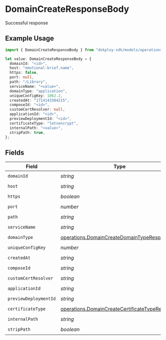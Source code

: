 # DomainCreateResponseBody

Successful response

## Example Usage

```typescript
import { DomainCreateResponseBody } from "dokploy-sdk/models/operations";

let value: DomainCreateResponseBody = {
  domainId: "<id>",
  host: "emotional-brief.name",
  https: false,
  port: null,
  path: "/Library",
  serviceName: "<value>",
  domainType: "application",
  uniqueConfigKey: 1062.2,
  createdAt: "1714143304215",
  composeId: "<id>",
  customCertResolver: null,
  applicationId: "<id>",
  previewDeploymentId: "<id>",
  certificateType: "letsencrypt",
  internalPath: "<value>",
  stripPath: true,
};
```

## Fields

| Field                                                                                                            | Type                                                                                                             | Required                                                                                                         | Description                                                                                                      |
| ---------------------------------------------------------------------------------------------------------------- | ---------------------------------------------------------------------------------------------------------------- | ---------------------------------------------------------------------------------------------------------------- | ---------------------------------------------------------------------------------------------------------------- |
| `domainId`                                                                                                       | *string*                                                                                                         | :heavy_check_mark:                                                                                               | N/A                                                                                                              |
| `host`                                                                                                           | *string*                                                                                                         | :heavy_check_mark:                                                                                               | N/A                                                                                                              |
| `https`                                                                                                          | *boolean*                                                                                                        | :heavy_check_mark:                                                                                               | N/A                                                                                                              |
| `port`                                                                                                           | *number*                                                                                                         | :heavy_check_mark:                                                                                               | N/A                                                                                                              |
| `path`                                                                                                           | *string*                                                                                                         | :heavy_check_mark:                                                                                               | N/A                                                                                                              |
| `serviceName`                                                                                                    | *string*                                                                                                         | :heavy_check_mark:                                                                                               | N/A                                                                                                              |
| `domainType`                                                                                                     | [operations.DomainCreateDomainTypeResponse](../../models/operations/domaincreatedomaintyperesponse.md)           | :heavy_check_mark:                                                                                               | N/A                                                                                                              |
| `uniqueConfigKey`                                                                                                | *number*                                                                                                         | :heavy_check_mark:                                                                                               | N/A                                                                                                              |
| `createdAt`                                                                                                      | *string*                                                                                                         | :heavy_check_mark:                                                                                               | N/A                                                                                                              |
| `composeId`                                                                                                      | *string*                                                                                                         | :heavy_check_mark:                                                                                               | N/A                                                                                                              |
| `customCertResolver`                                                                                             | *string*                                                                                                         | :heavy_check_mark:                                                                                               | N/A                                                                                                              |
| `applicationId`                                                                                                  | *string*                                                                                                         | :heavy_check_mark:                                                                                               | N/A                                                                                                              |
| `previewDeploymentId`                                                                                            | *string*                                                                                                         | :heavy_check_mark:                                                                                               | N/A                                                                                                              |
| `certificateType`                                                                                                | [operations.DomainCreateCertificateTypeResponse](../../models/operations/domaincreatecertificatetyperesponse.md) | :heavy_check_mark:                                                                                               | N/A                                                                                                              |
| `internalPath`                                                                                                   | *string*                                                                                                         | :heavy_check_mark:                                                                                               | N/A                                                                                                              |
| `stripPath`                                                                                                      | *boolean*                                                                                                        | :heavy_check_mark:                                                                                               | N/A                                                                                                              |